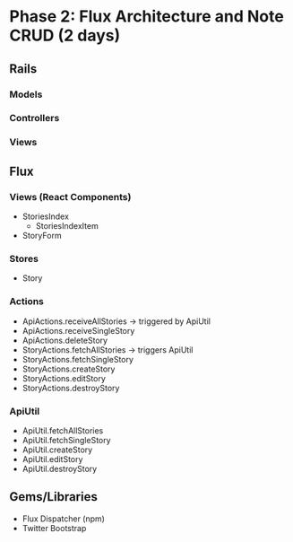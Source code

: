 # Phase 2: Flux Architecture and Note CRUD (2 days)

## Rails
### Models

### Controllers

### Views

## Flux
### Views (React Components)
* StoriesIndex
  - StoriesIndexItem
* StoryForm

### Stores
* Story

### Actions
* ApiActions.receiveAllStories -> triggered by ApiUtil
* ApiActions.receiveSingleStory
* ApiActions.deleteStory
* StoryActions.fetchAllStories -> triggers ApiUtil
* StoryActions.fetchSingleStory
* StoryActions.createStory
* StoryActions.editStory
* StoryActions.destroyStory

### ApiUtil
* ApiUtil.fetchAllStories
* ApiUtil.fetchSingleStory
* ApiUtil.createStory
* ApiUtil.editStory
* ApiUtil.destroyStory

## Gems/Libraries
* Flux Dispatcher (npm)
* Twitter Bootstrap
